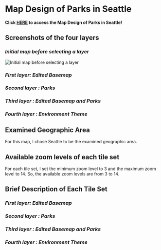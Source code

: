 # Map Design of Parks in Seattle

**Click [HERE](https://katelynsaechao.github.io/Parks-in-Seattle-Washington/index.html) to access the Map Design of Parks in Seattle!**

## Screenshots of the four layers

### *Initial map before selecting a layer*
![Initial map before selecting a layer]()

### *First layer: Edited Basemap*

### *Second layer : Parks*

### *Third layer : Edited Basemap and Parks*

### *Fourth layer : Environment Theme*

## Examined Geographic Area
For this map, I chose Seattle to be the examined geographic area.

## Available zoom levels of each tile set
For each tile set, I set the minimum zoom level to 3 and the maximum zoom level to 14. So, the available zoom levels are from 3 to 14.

## Brief Description of Each Tile Set

### *First layer: Edited Basemap*

### *Second layer : Parks*

### *Third layer : Edited Basemap and Parks*

### *Fourth layer : Environment Theme*
